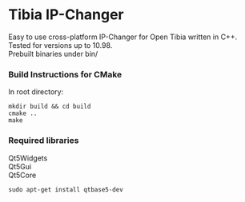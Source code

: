 # Tibia IP-Changer

Easy to use cross-platform IP-Changer for Open Tibia written in C++. Tested for versions up to 10.98.<br />
Prebuilt binaries under bin/

### Build Instructions for CMake
In root directory:
```
mkdir build && cd build
cmake ..
make
```

### Required libraries
Qt5Widgets<br />
Qt5Gui<br />
Qt5Core

```
sudo apt-get install qtbase5-dev
```
